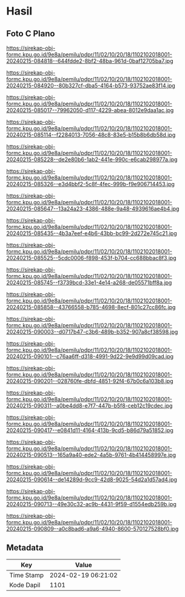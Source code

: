 # Hasil

## Foto C Plano

https://sirekap-obj-formc.kpu.go.id/9e8a/pemilu/pdpr/11/02/10/20/18/1102102018001-20240215-084818--644fdde2-8bf2-48ba-961d-0baf12705ba7.jpg

https://sirekap-obj-formc.kpu.go.id/9e8a/pemilu/pdpr/11/02/10/20/18/1102102018001-20240215-084920--80b327cf-dba5-4164-b573-93752ae83f14.jpg

https://sirekap-obj-formc.kpu.go.id/9e8a/pemilu/pdpr/11/02/10/20/18/1102102018001-20240215-085017--79962050-d117-4229-abea-8012e9daa1ac.jpg

https://sirekap-obj-formc.kpu.go.id/9e8a/pemilu/pdpr/11/02/10/20/18/1102102018001-20240215-085114--f2284013-7056-48c8-83e5-b15b8b6db58d.jpg

https://sirekap-obj-formc.kpu.go.id/9e8a/pemilu/pdpr/11/02/10/20/18/1102102018001-20240215-085228--de2e80b6-1ab2-441e-990c-e6cab298977a.jpg

https://sirekap-obj-formc.kpu.go.id/9e8a/pemilu/pdpr/11/02/10/20/18/1102102018001-20240215-085326--e3d4bbf2-5c8f-4fec-999b-f9e906714453.jpg

https://sirekap-obj-formc.kpu.go.id/9e8a/pemilu/pdpr/11/02/10/20/18/1102102018001-20240215-085647--13a24a23-4386-488e-9a48-4939616ae4b4.jpg

https://sirekap-obj-formc.kpu.go.id/9e8a/pemilu/pdpr/11/02/10/20/18/1102102018001-20240215-085435--4b3a7eef-e4b6-43bb-bc99-2d272e745c21.jpg

https://sirekap-obj-formc.kpu.go.id/9e8a/pemilu/pdpr/11/02/10/20/18/1102102018001-20240215-085525--5cdc0006-f898-453f-b704-cc688bbac8f3.jpg

https://sirekap-obj-formc.kpu.go.id/9e8a/pemilu/pdpr/11/02/10/20/18/1102102018001-20240215-085745--f3739bcd-33e1-4e14-a268-de05571bff8a.jpg

https://sirekap-obj-formc.kpu.go.id/9e8a/pemilu/pdpr/11/02/10/20/18/1102102018001-20240215-085858--43766558-b785-4698-8ecf-801c27cc86fc.jpg

https://sirekap-obj-formc.kpu.go.id/9e8a/pemilu/pdpr/11/02/10/20/18/1102102018001-20240215-090003--d0717b47-c3b6-489b-b352-907a8cf38598.jpg

https://sirekap-obj-formc.kpu.go.id/9e8a/pemilu/pdpr/11/02/10/20/18/1102102018001-20240215-090101--c76aa6ff-d318-4991-9d22-9e9d99d09cad.jpg

https://sirekap-obj-formc.kpu.go.id/9e8a/pemilu/pdpr/11/02/10/20/18/1102102018001-20240215-090201--028760fe-dbfd-4851-92f4-67b0c6a103b8.jpg

https://sirekap-obj-formc.kpu.go.id/9e8a/pemilu/pdpr/11/02/10/20/18/1102102018001-20240215-090311--a0be4dd8-e7f7-447b-b5f8-ceb12c19cdec.jpg

https://sirekap-obj-formc.kpu.go.id/9e8a/pemilu/pdpr/11/02/10/20/18/1102102018001-20240215-090417--e0841d11-4164-413b-9cd5-b86d79a51852.jpg

https://sirekap-obj-formc.kpu.go.id/9e8a/pemilu/pdpr/11/02/10/20/18/1102102018001-20240215-090513--165a9a40-ede2-4a5b-9761-4b414458997e.jpg

https://sirekap-obj-formc.kpu.go.id/9e8a/pemilu/pdpr/11/02/10/20/18/1102102018001-20240215-090614--de14289d-9cc9-42d8-9025-54d2a1d57ad4.jpg

https://sirekap-obj-formc.kpu.go.id/9e8a/pemilu/pdpr/11/02/10/20/18/1102102018001-20240215-090713--49e30c32-ac9b-4431-9f59-d1554edb259b.jpg

https://sirekap-obj-formc.kpu.go.id/9e8a/pemilu/pdpr/11/02/10/20/18/1102102018001-20240215-090809--a0c8bad6-a9a6-4940-8600-570127528bf0.jpg


## Metadata

| Key        | Value               |
| ---------- | ------------------- |
| Time Stamp | 2024-02-19 06:21:02 |
| Kode Dapil | 1101                |



